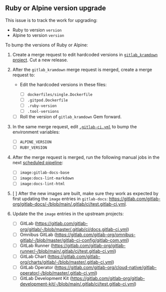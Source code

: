 ## Ruby or Alpine version upgrade

This issue is to track the work for upgrading:

<!-- Delete either of the following if only upgrading one -->

- Ruby to version `version`
- Alpine to version `version`

To bump the versions of Ruby or Alpine:

1. Create a merge request to edit hardcoded versions in
   [`gitlab_kramdown` project](https://gitlab.com/gitlab-org/ruby/gems/gitlab_kramdown). Cut a new release.

1. After the `gitlab_kramdown` merge request is merged, create a merge request to:
   - Edit the hardcoded versions in these files:

     - [ ] `dockerfiles/single.Dockerfile`
     - [ ] `.gitpod.Dockerfile`
     - [ ] `.ruby-version`
     - [ ] `.tool-versions`

   -  [ ] Roll the version of `gitlab_kramdown` Gem forward.

1. In the same merge request, edit [`.gitlab-ci.yml`](.gitlab-ci.yml) to bump the environment variables:
   - [ ] `ALPINE_VERSION`
   - [ ] `RUBY_VERSION`
1. After the merge request is merged, run the following manual jobs in the next
   [scheduled pipeline](https://gitlab.com/gitlab-org/gitlab-docs/-/pipelines?page=1&scope=all&source=schedule):

   - [ ] `image:gitlab-docs-base`
   - [ ] `image:docs-lint-markdown`
   - [ ] `image:docs-lint-html`

1. [ ] After the new images are built, make sure they work as expected by first updating
   the `image` entries in `gitlab-docs`: <https://gitlab.com/gitlab-org/gitlab-docs/-/blob/main/.gitlab/ci/test.gitlab-ci.yml>.

1. Update the the `image` entries in the upstream projects:

   - [ ] GitLab (<https://gitlab.com/gitlab-org/gitlab/-/blob/master/.gitlab/ci/docs.gitlab-ci.yml>)
   - [ ] Omnibus GitLab (<https://gitlab.com/gitlab-org/omnibus-gitlab/-/blob/master/gitlab-ci-config/gitlab-com.yml>)
   - [ ] GitLab Runner (<https://gitlab.com/gitlab-org/gitlab-runner/-/blob/main/.gitlab/ci/test.gitlab-ci.yml>)
   - [ ] GitLab Chart (<https://gitlab.com/gitlab-org/charts/gitlab/-/blob/master/.gitlab-ci.yml>)
   - [ ] GitLab Operator (<https://gitlab.com/gitlab-org/cloud-native/gitlab-operator/-/blob/master/.gitlab-ci.yml>)
   - [ ] GitLab Development Kit (<https://gitlab.com/gitlab-org/gitlab-development-kit/-/blob/main/.gitlab/ci/test.gitlab-ci.yml>)

